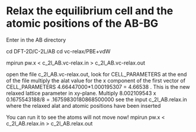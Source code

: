 # Relax the equilibrium cell and the atomic positions of the AB-BG
Enter in the AB directory

cd  DFT-2D/C-2L/AB
cd vc-relax/PBE+vdW

mpirun pw.x < c_2l_AB.vc-relax.in > c_2l_AB.vc-relax.out 

open the file c_2l_AB.vc-relax.out, look for CELL_PARAMETERS at the end of the file
multiply the alat value for the x component of the first vector of CELL_PARAMETERS 4.66447000*1.000195307 = 4.66538 . 
This is the new relaxed lattice parameter in xy-plane. Multiply 8.002109543 x 0.1675543188/8 = .16759830180868500000
see the input c_2l_AB.relax.in where the relaxed alat and atomic positions have been inserted 

You can run it to see the atoms will not move now!
mpirun pw.x < c_2l_AB.relax.in > c_2l_AB.relax.out 

